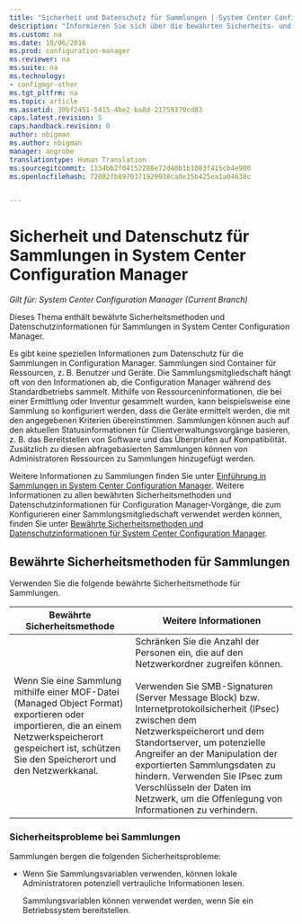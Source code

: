 ```yaml
---
title: "Sicherheit und Datenschutz für Sammlungen | System Center Configuration Manager"
description: "Informieren Sie sich über die bewährten Sicherheits- und Datenschutzmethoden für Sammlungen in System Center Configuration Manager."
ms.custom: na
ms.date: 10/06/2016
ms.prod: configuration-manager
ms.reviewer: na
ms.suite: na
ms.technology:
- configmgr-other
ms.tgt_pltfrm: na
ms.topic: article
ms.assetid: 30bf2451-5415-4be2-ba8d-21759370cd83
caps.latest.revision: 5
caps.handback.revision: 0
author: nbigman
ms.author: nbigman
manager: angrobe
translationtype: Human Translation
ms.sourcegitcommit: 1134bb2f04152288e72d40b1b1083f415cb4e900
ms.openlocfilehash: 72082fb8970371929938ca0e15b425ea1a04638c


---
```

# <a name="security-and-privacy-for-collections-in-system-center-configuration-manager"></a>Sicherheit und Datenschutz für Sammlungen in System Center Configuration Manager

*Gilt für: System Center Configuration Manager (Current Branch)*

Dieses Thema enthält bewährte Sicherheitsmethoden und Datenschutzinformationen für Sammlungen in System Center Configuration Manager.  

 Es gibt keine speziellen Informationen zum Datenschutz für die Sammlungen in Configuration Manager. Sammlungen sind Container für Ressourcen, z. B. Benutzer und Geräte. Die Sammlungsmitgliedschaft hängt oft von den Informationen ab, die Configuration Manager während des Standardbetriebs sammelt. Mithilfe von Ressourceninformationen, die bei einer Ermittlung oder Inventur gesammelt wurden, kann beispielsweise eine Sammlung so konfiguriert werden, dass die Geräte ermittelt werden, die mit den angegebenen Kriterien übereinstimmen. Sammlungen können auch auf den aktuellen Statusinformationen für Clientverwaltungsvorgänge basieren, z. B. das Bereitstellen von Software und das Überprüfen auf Kompatibilität. Zusätzlich zu diesen abfragebasierten Sammlungen können von Administratoren Ressourcen zu Sammlungen hinzugefügt werden.  

 Weitere Informationen zu Sammlungen finden Sie unter [Einführung in Sammlungen in System Center Configuration Manager](../../../../core/clients/manage/collections/introduction-to-collections.md). Weitere Informationen zu allen bewährten Sicherheitsmethoden und Datenschutzinformationen für Configuration Manager-Vorgänge, die zum Konfigurieren einer Sammlungsmitgliedschaft verwendet werden können, finden Sie unter [Bewährte Sicherheitsmethoden und Datenschutzinformationen für System Center Configuration Manager](../../../../core/plan-design/security/security-best-practices-and-privacy-information.md).  

## <a name="security-best-practices-for-collections"></a>Bewährte Sicherheitsmethoden für Sammlungen  
 Verwenden Sie die folgende bewährte Sicherheitsmethode für Sammlungen.  

|Bewährte Sicherheitsmethode|Weitere Informationen|  
|----------------------------|----------------------|  
|Wenn Sie eine Sammlung mithilfe einer MOF-Datei (Managed Object Format) exportieren oder importieren, die an einem Netzwerkspeicherort gespeichert ist, schützen Sie den Speicherort und den Netzwerkkanal.|Schränken Sie die Anzahl der Personen ein, die auf den Netzwerkordner zugreifen können.<br /><br /> Verwenden Sie SMB-Signaturen (Server Message Block) bzw. Internetprotokollsicherheit (IPsec) zwischen dem Netzwerkspeicherort und dem Standortserver, um potenzielle Angreifer an der Manipulation der exportierten Sammlungsdaten zu hindern. Verwenden Sie IPsec zum Verschlüsseln der Daten im Netzwerk, um die Offenlegung von Informationen zu verhindern.|  

### <a name="security-issues-for-collections"></a>Sicherheitsprobleme bei Sammlungen  
 Sammlungen bergen die folgenden Sicherheitsprobleme:  

-   Wenn Sie Sammlungsvariablen verwenden, können lokale Administratoren potenziell vertrauliche Informationen lesen.  

     Sammlungsvariablen können verwendet werden, wenn Sie ein Betriebssystem bereitstellen.  



<!--HONumber=Nov16_HO1-->


